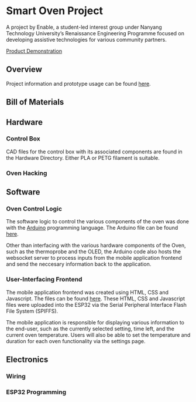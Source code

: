 # Smart Oven Project

A project by Enable, a student-led interest group under Nanyang Technology University’s Renaissance Engineering Programme focused on developing assistive technologies for various community partners.

[Product Demonstration]()
## Overview
Project information and prototype usage can be found [here](https://docs.google.com/document/d/1T6A8cfehCGghUUyGrNWb8jcuDFIxB7nuweHgq2GrgUs/edit?usp=sharing).
## Bill of Materials

## Hardware
### Control Box
CAD files for the control box with its associated components are found in the Hardware Directory. Either PLA or PETG filament is suitable.

### Oven Hacking 

## Software
### Oven Control Logic
The software logic to control the various components of the oven was done with the [Arduino](https://www.arduino.cc/) programming language. The Arduino file can be found [here](./webSocket2/webSocket2.ino).

Other than interfacing with the various hardware components of the Oven, such as the thermoprobe and the OLED, the Arduino code also hosts the websocket server to process inputs from the mobile application frontend and send the neccesary information back to the application.

### User-Interfacing Frontend
The mobile application frontend was created using HTML, CSS and Javascript. The files can be found [here](./webSocket2/data/). These HTML, CSS and Javascript files were uploaded into the ESP32 via the Serial Peripheral Interface Flash File System (SPIFFS). 

The mobile application is responsible for displaying various information to the end-user, such as the currently selected setting, time left, and the current oven temperature. Users will also be able to set the temperature and duration for each oven functionality via the settings page.

## Electronics
### Wiring
### ESP32 Programming


